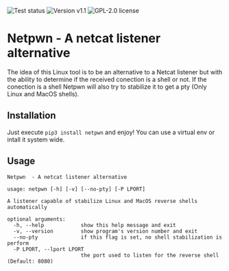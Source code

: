 <img alt="Test status" src="https://img.shields.io/github/workflow/status/anthares101/netpwn/CI?style=for-the-badge"> <img alt="Version v1.1" src="https://img.shields.io/badge/version-v1.1-blue?style=for-the-badge"> <img alt="GPL-2.0 license" src="https://img.shields.io/github/license/anthares101/netpwn?style=for-the-badge">

# Netpwn - A netcat listener alternative

The idea of this Linux tool is to be an alternative to a Netcat listener but with the ability to determine if the received conection is a shell or not. If the conection is a shell Netpwn will also try to stabilize it to get a pty (Only Linux and MacOS shells).

## Installation

Just execute `pip3 install netpwn` and enjoy! You can use a virtual env or intall it system wide.

## Usage

```
Netpwn  - A netcat listener alternative

usage: netpwn [-h] [-v] [--no-pty] [-P LPORT]

A listener capable of stabilize Linux and MacOS reverse shells automatically

optional arguments:
  -h, --help            show this help message and exit
  -v, --version         show program's version number and exit
  --no-pty              if this flag is set, no shell stabilization is perform
  -P LPORT, --lport LPORT
                        the port used to listen for the reverse shell (Default: 8080)
```
